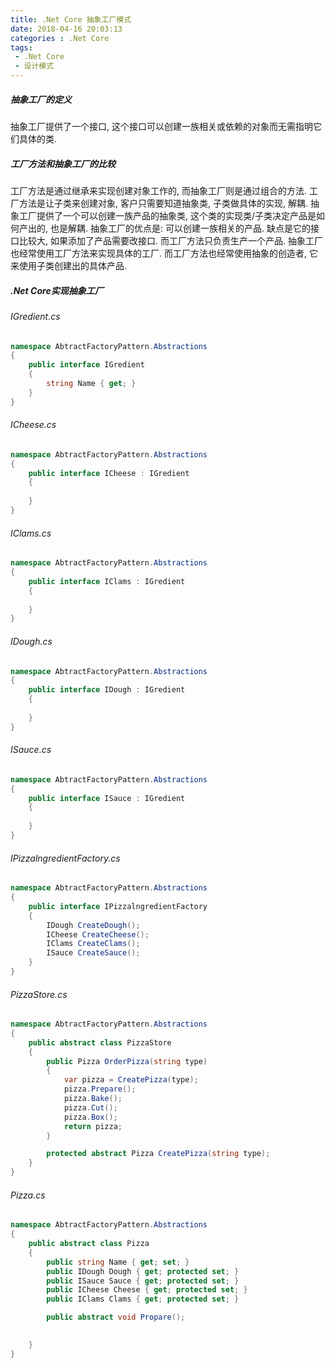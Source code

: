 ```yaml
---
title: .Net Core 抽象工厂模式
date: 2018-04-16 20:03:13
categories : .Net Core
tags: 
 - .Net Core
 - 设计模式
---
```


##### 抽象工厂的定义

抽象工厂提供了一个接口, 这个接口可以创建一族相关或依赖的对象而无需指明它们具体的类.
<!--more-->

##### 工厂方法和抽象工厂的比较

工厂方法是通过继承来实现创建对象工作的, 而抽象工厂则是通过组合的方法.
工厂方法是让子类来创建对象, 客户只需要知道抽象类, 子类做具体的实现, 解耦.
抽象工厂提供了一个可以创建一族产品的抽象类, 这个类的实现类/子类决定产品是如何产出的, 也是解耦.
抽象工厂的优点是: 可以创建一族相关的产品. 缺点是它的接口比较大, 如果添加了产品需要改接口.
而工厂方法只负责生产一个产品.
抽象工厂也经常使用工厂方法来实现具体的工厂.
而工厂方法也经常使用抽象的创造者, 它来使用子类创建出的具体产品.

##### .Net Core实现抽象工厂

###### IGredient.cs

```cs
namespace AbtractFactoryPattern.Abstractions
{
    public interface IGredient
    {
        string Name { get; }
    }
}
```

###### ICheese.cs

```cs
namespace AbtractFactoryPattern.Abstractions
{
    public interface ICheese : IGredient
    {
        
    }
}
```

###### IClams.cs

```cs
namespace AbtractFactoryPattern.Abstractions
{
    public interface IClams : IGredient
    {
        
    }
}
```

###### IDough.cs

```cs
namespace AbtractFactoryPattern.Abstractions
{
    public interface IDough : IGredient
    {
        
    }
}
```

###### ISauce.cs

```cs
namespace AbtractFactoryPattern.Abstractions
{
    public interface ISauce : IGredient
    {
        
    }
}
```

###### IPizzalngredientFactory.cs

```cs
namespace AbtractFactoryPattern.Abstractions
{
    public interface IPizzalngredientFactory
    {
        IDough CreateDough();
        ICheese CreateCheese();
        IClams CreateClams();
        ISauce CreateSauce();
    }
}
```

###### PizzaStore.cs

```cs
namespace AbtractFactoryPattern.Abstractions
{
    public abstract class PizzaStore
    {
        public Pizza OrderPizza(string type)
        {
            var pizza = CreatePizza(type);
            pizza.Prepare();
            pizza.Bake();
            pizza.Cut();
            pizza.Box();
            return pizza;
        }

        protected abstract Pizza CreatePizza(string type);
    }
}
```

###### Pizza.cs

```cs
namespace AbtractFactoryPattern.Abstractions
{
    public abstract class Pizza
    {
        public string Name { get; set; }
        public IDough Dough { get; protected set; }
        public ISauce Sauce { get; protected set; }
        public ICheese Cheese { get; protected set; }
        public IClams Clams { get; protected set; }

        public abstract void Propare();

        
    }
}
```
